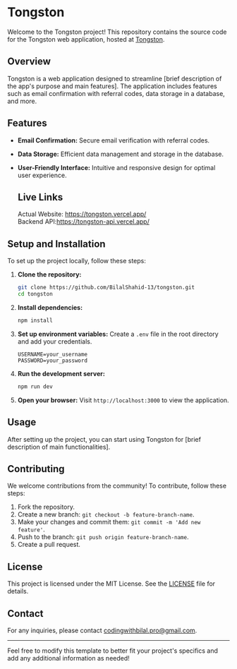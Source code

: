 # Tongston

Welcome to the Tongston project! This repository contains the source code for the Tongston web application, hosted at [Tongston](https://tongston.vercel.app/).

## Overview

Tongston is a web application designed to streamline [brief description of the app's purpose and main features]. The application includes features such as email confirmation with referral codes, data storage in a database, and more.

## Features

- **Email Confirmation:** Secure email verification with referral codes.
- **Data Storage:** Efficient data management and storage in the database.
- **User-Friendly Interface:** Intuitive and responsive design for optimal user experience.

  ## Live Links
    Actual Website: https://tongston.vercel.app/ <br/>
    Backend API:https://tongston-api.vercel.app/

## Setup and Installation

To set up the project locally, follow these steps:

1. **Clone the repository:**
   ```bash
   git clone https://github.com/BilalShahid-13/tongston.git
   cd tongston
   ```

2. **Install dependencies:**
   ```bash
   npm install
   ```

3. **Set up environment variables:**
   Create a `.env` file in the root directory and add your credentials.
   ```
   USERNAME=your_username
   PASSWORD=your_password
   ```

4. **Run the development server:**
   ```bash
   npm run dev
   ```

5. **Open your browser:**
   Visit `http://localhost:3000` to view the application.

## Usage

After setting up the project, you can start using Tongston for [brief description of main functionalities].

## Contributing

We welcome contributions from the community! To contribute, follow these steps:

1. Fork the repository.
2. Create a new branch: `git checkout -b feature-branch-name`.
3. Make your changes and commit them: `git commit -m 'Add new feature'`.
4. Push to the branch: `git push origin feature-branch-name`.
5. Create a pull request.

## License

This project is licensed under the MIT License. See the [LICENSE](LICENSE) file for details.

## Contact

For any inquiries, please contact codingwithbilal.pro@gmail.com.

---

Feel free to modify this template to better fit your project's specifics and add any additional information as needed!
